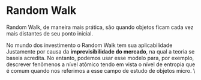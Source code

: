 # Random Walk

Random Walk, de maneira mais prática, são quando objetos ficam cada vez mais distantes de seu ponto inicial.&#x20;

No mundo dos investimento o Random Walk tem sua aplicabilidade Justamente por causa da **imprevisibilidade do mercado**, na qual a teoria se baseia acredita. No entanto, podemos usar esse modelo para, por exemplo, descrever fenômenos a nível atômico tendo em vista o nível de entropia que é comum quando nos referimos a esse campo de estudo de objetos micro. \
